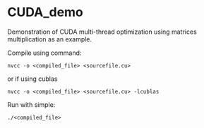 # CUDA_demo
Demonstration of CUDA multi-thread optimization using matrices multiplication as an example.

Compile using command:

```nvcc -o <compiled_file> <sourcefile.cu>```

or if using cublas

```nvcc -o <compiled_file> <sourcefile.cu> -lcublas```

Run with simple:

```./<compiled_file>```
